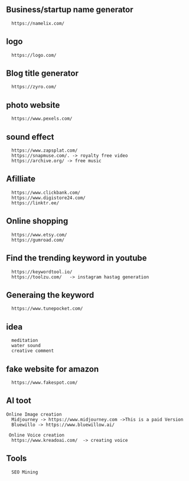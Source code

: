 Business/startup name generator
---
      https://namelix.com/

logo
---
      https://logo.com/
  
Blog title generator
---
      https://zyro.com/
  
photo website
---
      https://www.pexels.com/
  
sound effect
---
      https://www.zapsplat.com/
      https://snapmuse.com/. -> royalty free video
      https://archive.org/ -> free music

Afilliate
---
      https://www.clickbank.com/
      https://www.digistore24.com/
      https://linktr.ee/

Online shopping
----
      https://www.etsy.com/
      https://gumroad.com/  

Find the trending keyword in youtube
---
      https://keywordtool.io/
      https://toolzu.com/   -> instagram hastag generation

Generaing the keyword
---
      https://www.tunepocket.com/ 
  
idea
---
      meditation
      water sound
      creative comment
      

fake  website for amazon
----
      https://www.fakespot.com/

AI toot
----
    Online Image creation
      Midjourney -> https://www.midjourney.com ->This is a paid Version
      Bluewillo -> https://www.bluewillow.ai/
      
     Online Voice creation
      https://www.kreadoai.com/  -> creating voice

Tools
---
      SEO Mining 
  
